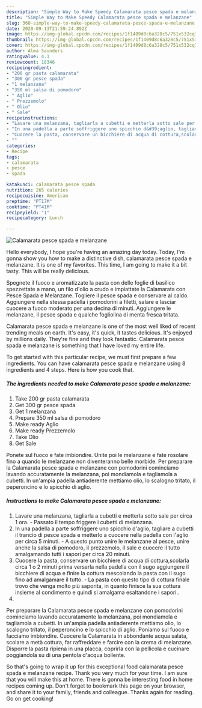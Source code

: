 ```yaml
---
description: "Simple Way to Make Speedy Calamarata pesce spada e melanzane"
title: "Simple Way to Make Speedy Calamarata pesce spada e melanzane"
slug: 360-simple-way-to-make-speedy-calamarata-pesce-spada-e-melanzane
date: 2020-09-13T21:59:24.892Z
image: https://img-global.cpcdn.com/recipes/1f1409d8c6a328c5/751x532cq70/calamarata-pesce-spada-e-melanzane-recipe-main-photo.jpg
thumbnail: https://img-global.cpcdn.com/recipes/1f1409d8c6a328c5/751x532cq70/calamarata-pesce-spada-e-melanzane-recipe-main-photo.jpg
cover: https://img-global.cpcdn.com/recipes/1f1409d8c6a328c5/751x532cq70/calamarata-pesce-spada-e-melanzane-recipe-main-photo.jpg
author: Alma Saunders
ratingvalue: 4.1
reviewcount: 18346
recipeingredient:
- "200 gr pasta calamarata"
- "300 gr pesce spada"
- "1 melanzana"
- "350 ml salsa di pomodoro"
- " Aglio"
- " Prezzemolo"
- " Olio"
- " Sale"
recipeinstructions:
- "Lavare una melanzana, tagliarla a cubetti e metterla sotto sale per circa 1 ora. Passato il tempo friggere i cubetti di melanzana."
- "In una padella a parte soffriggere uno spicchio d&#39;aglio, tagliare a cubetti il trancio di pesce spada e metterlo a cuocere nella padella con l&#39;aglio per circa 5 minuti.  A questo punto unire le melanzane al pesce, unire anche la salsa di pomodoro, il prezzemolo, il sale e cuocere il tutto amalgamando tutti i sapori per circa 20 minuti."
- "Cuocere la pasta, conservare un bicchiere di acqua di cottura,scolarla circa 1 o 2 minuti prima versarla nella padella con il sugo aggiungere il bicchiere di acqua e finire la cottura mescolando la pasta con il sugo fino ad amalgamare il tutto. La pasta con questo tipo di cottura finale trovo che venga molto più saporita, in quanto finisce la sua cottura insieme al condimento e quindi si amalgama esaltandone i sapori.."
- ""
categories:
- Recipe
tags:
- calamarata
- pesce
- spada

katakunci: calamarata pesce spada 
nutrition: 265 calories
recipecuisine: American
preptime: "PT17M"
cooktime: "PT41M"
recipeyield: "1"
recipecategory: Lunch

---
```



![Calamarata pesce spada e melanzane](https://img-global.cpcdn.com/recipes/1f1409d8c6a328c5/751x532cq70/calamarata-pesce-spada-e-melanzane-recipe-main-photo.jpg)

Hello everybody, I hope you're having an amazing day today. Today, I'm gonna show you how to make a distinctive dish, calamarata pesce spada e melanzane. It is one of my favorites. This time, I am going to make it a bit tasty. This will be really delicious.

Spegnete il fuoco e aromatizzate la pasta con delle foglie di basilico spezzettate a mano, un filo d&#39;olio a crudo e impiattate la Calamarata con Pesce Spada e Melanzane. Togliere il pesce spada e conservare al caldo. Aggiungere nella stessa padella i pomodorini a filetti, salare e lasciar cuocere a fuoco moderato per una decina di minuti. Aggiungere le melanzane, il pesce spada e qualche fogliolina di menta fresca tritata.

Calamarata pesce spada e melanzane is one of the most well liked of recent trending meals on earth. It's easy, it's quick, it tastes delicious. It's enjoyed by millions daily. They're fine and they look fantastic. Calamarata pesce spada e melanzane is something that I have loved my entire life.


To get started with this particular recipe, we must first prepare a few ingredients. You can have calamarata pesce spada e melanzane using 8 ingredients and 4 steps. Here is how you cook that.

<!--inarticleads1-->

##### The ingredients needed to make Calamarata pesce spada e melanzane:

1. Take 200 gr pasta calamarata
1. Get 300 gr pesce spada
1. Get 1 melanzana
1. Prepare 350 ml salsa di pomodoro
1. Make ready  Aglio
1. Make ready  Prezzemolo
1. Take  Olio
1. Get  Sale


Ponete sul fuoco e fate imbiondire. Unite poi le melanzane e fate rosolare fino a quando le melanzane non diventeranno belle morbide. Per preparare la Calamarata pesce spada e melanzane con pomodorini cominciamo lavando accuratamente la melanzana, poi mondiamola e tagliamola a cubetti. In un&#39;ampia padella antiaderente mettiamo olio, lo scalogno tritato, il peperoncino e lo spicchio di aglio. 

<!--inarticleads2-->

##### Instructions to make Calamarata pesce spada e melanzane:

1. Lavare una melanzana, tagliarla a cubetti e metterla sotto sale per circa 1 ora. - Passato il tempo friggere i cubetti di melanzana.
1. In una padella a parte soffriggere uno spicchio d&#39;aglio, tagliare a cubetti il trancio di pesce spada e metterlo a cuocere nella padella con l&#39;aglio per circa 5 minuti.  - A questo punto unire le melanzane al pesce, unire anche la salsa di pomodoro, il prezzemolo, il sale e cuocere il tutto amalgamando tutti i sapori per circa 20 minuti.
1. Cuocere la pasta, conservare un bicchiere di acqua di cottura,scolarla circa 1 o 2 minuti prima versarla nella padella con il sugo aggiungere il bicchiere di acqua e finire la cottura mescolando la pasta con il sugo fino ad amalgamare il tutto. - La pasta con questo tipo di cottura finale trovo che venga molto più saporita, in quanto finisce la sua cottura insieme al condimento e quindi si amalgama esaltandone i sapori..
1. 


Per preparare la Calamarata pesce spada e melanzane con pomodorini cominciamo lavando accuratamente la melanzana, poi mondiamola e tagliamola a cubetti. In un&#39;ampia padella antiaderente mettiamo olio, lo scalogno tritato, il peperoncino e lo spicchio di aglio. Poniamo sul fuoco e facciamo imbiondire. Cuocere la Calamarata in abbondante acqua salata, scolare a metà cottura, far raffreddare e farcire con la crema di melanzane. Disporre la pasta ripiena in una placca, coprirla con la pellicola e cucinare poggiandola su di una pentola d&#39;acqua bollente. 

So that's going to wrap it up for this exceptional food calamarata pesce spada e melanzane recipe. Thank you very much for your time. I am sure that you will make this at home. There is gonna be interesting food in home recipes coming up. Don't forget to bookmark this page on your browser, and share it to your family, friends and colleague. Thanks again for reading. Go on get cooking!
